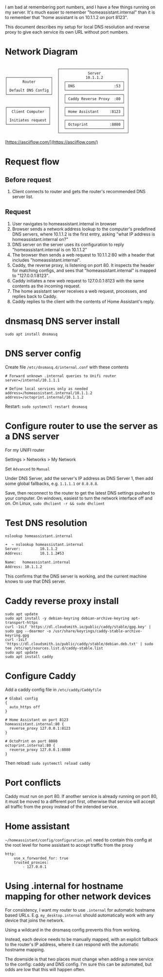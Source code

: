 I am bad at remembering port numbers, and I have a few things running on my server. It's much easier to remember "homeassistant.internal" than it is to remember that "home assistant is on 10.1.1.2 on port 8123".

This document describes my setup for local DNS resolution and reverse proxy to give each service its own URL without port numbers.

# Network Diagram

```

                        ┌───────────────────────────────┐ 
                        │             Server            │ 
┌────────────────────┐  │            10.1.1.2           │ 
│       Router       │  │  ┌──────────────────────────┐ │ 
│                    │  │  │ DNS                  :53 │ │ 
│ Default DNS Config │  │  └──────────────────────────┘ │ 
└────────────────────┘  │  ┌──────────────────────────┐ │ 
                        │  │ Caddy Reverse Proxy  :80 │ │ 
                        │  └──────────────────────────┘ │ 
┌───────────────────┐   │  ┌──────────────────────────┐ │ 
│  Client Computer  │   │  │ Home Assistant     :8123 │ │ 
│                   │   │  └──────────────────────────┘ │ 
│ Initiates request │   │  ┌──────────────────────────┐ │ 
└───────────────────┘   │  │ Octoprint          :8080 │ │ 
                        │  └──────────────────────────┘ │ 
                        └───────────────────────────────┘ 

```

[https://asciiflow.com/](https://asciiflow.com/)

# Request flow

## Before request

1. Client connects to router and gets the router's recommended DNS server list.

## Request

1. User navigates to homeassistant.internal in browser
1. Browser sends a network address lookup to the computer's predefined DNS servers, where 10.1.1.2 is the first entry, asking "what IP address is homeassistant.internal on?"
1. DNS server on the server uses its configuration to reply "homeassistant.internal is on 10.1.1.2"
1. The browser then sends a web request to 10.1.1.2:80 with a header that includes "homeassistant.internal".
1. Caddy, the reverse proxy, is listening on port 80. It inspects the header for matching configs, and sees that "homeassistant.internal" is mapped to "127.0.0.1:8123".
1. Caddy initiates a new web request to 127.0.0.1:8123 with the same contents as the incoming request.
1. The home assistant server receives a web request, processes, and replies back to Caddy.
1. Caddy replies to the client with the contents of Home Assistant's reply.


# dnsmasq DNS server install

`sudo apt install dnsmasq`

# DNS server config

Create file `/etc/dnsmasq.d/internal.conf` with these contents

```
# Forward unknown .internal queries to Unifi router
server=/internal/10.1.1.1

# Define local services only as needed
address=/homeassistant.internal/10.1.1.2
address=/octoprint.internal/10.1.1.2
```

Restart: `sudo systemctl restart dnsmasq`

# Configure router to use the server as a DNS server

For my UNIFI router

Settings > Networks > My Network 

Set `Advanced` to `Manual`

Under DNS Server, add the server's IP address as DNS Server 1, then add some global fallbacks, e.g. `1.1.1.1` or `8.8.8.8`.

Save, then reconnect to the router to get the latest DNS settings pushed to your computer. On windows, easiest to turn the network interface off and on. On Linux,  `sudo dhclient -r && sudo dhclient`

# Test DNS resolution

`nslookup homeassistant.internal`

```bash
➜  ~ nslookup homeassistant.internal
Server:         10.1.1.2
Address:        10.1.1.2#53

Name:   homeassistant.internal
Address: 10.1.1.2
```

This confirms that the DNS server is working, and the current machine knows to use that DNS server.

# Caddy reverse proxy install

```
sudo apt update
sudo apt install -y debian-keyring debian-archive-keyring apt-transport-https
curl -1sLf 'https://dl.cloudsmith.io/public/caddy/stable/gpg.key' | sudo gpg --dearmor -o /usr/share/keyrings/caddy-stable-archive-keyring.gpg
curl -1sLf 'https://dl.cloudsmith.io/public/caddy/stable/debian.deb.txt' | sudo tee /etc/apt/sources.list.d/caddy-stable.list
sudo apt update
sudo apt install caddy
```

# Configure Caddy

Add a caddy config file in `/etc/caddy/Caddyfile`

```
# Global config
{
  auto_https off
}

# Home Assistant on port 8123
homeassistant.internal:80 {
  reverse_proxy 127.0.0.1:8123
}

# OctoPrint on port 8080
octoprint.internal:80 {
  reverse_proxy 127.0.0.1:8080
}
```

Then reload: `sudo systemctl reload caddy`

# Port conflicts

Caddy must run on port 80. If another service is already running on port 80, it must be moved to a different port first, otherwise that service will accept all traffic from the proxy instead of the intended service.

# Home assistant

`~/homeassistant/config/configuration.yml` need to contain this config at the root level for home assistant to accept traffic from the proxy

```
http:
    use_x_forwarded_for: true
    trusted_proxies:
        - 127.0.0.1
```

# Using .internal for hostname mapping for other network devices

For consistency, I want my router to use `.internal` for automatic hostname based URLs. E.g. `my_desktop.internal` should automatically work with any device that joins the network.

Using a wildcard in the dnsmasq config prevents this from working.

Instead, each device needs to be manually mapped, with an explicit fallback to the router's IP address, where it can respond with the automatic hostname mapping.

The downside is that two places must change when adding a new service to the config: caddy and DNS config. I'm sure this can be automated, but odds are low that this will happen often.

